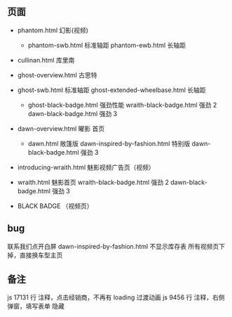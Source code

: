 ## 页面

- phantom.html 幻影(视频)

  - phantom-swb.html 标准轴距
    phantom-ewb.html 长轴距

- cullinan.html 库里南

- ghost-overview.html 古思特
- ghost-swb.html 标准轴距
  ghost-extended-wheelbase.html 长轴距
  - ghost-black-badge.html 强劲性能
    wraith-black-badge.html 强劲 2
    dawn-black-badge.html 强劲 3

* dawn-overview.html 曜影 首页

  - dawn.html 敞篷版
    dawn-inspired-by-fashion.html 特别版
    dawn-black-badge.html 强劲 3

* introducing-wraith.html 魅影视频广告页（视频）
* wraith.html 魅影首页
  wraith-black-badge.html 强劲 2
  dawn-black-badge.html 强劲 3

* BLACK BADGE （视频页）

## bug

联系我们点开白屏
dawn-inspired-by-fashion.html 不显示库存表
所有视频页下掉，直接换车型主页

## 备注

js 17131 行 注释，点击经销商，不再有 loading 过渡动画
js 9456 行 注释，右侧弹窗，填写表单 隐藏
